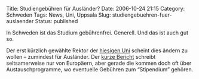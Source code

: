 Title: Studiengebühren für Ausländer?
Date: 2006-10-24 21:15
Category: Schweden
Tags: News, Uni, Uppsala
Slug: studiengebuehren-fuer-auslaender
Status: published

In Schweden ist das Studium gebührenfrei. Generell. Und das ist auch gut
so.

Der erst kürzlich gewählte Rektor der [hiesigen Uni](http://www.uu.se)
scheint dies ändern zu wollen – zumindest für Ausländer. Der [kurze
Bericht](http://www.sr.se/cgi-bin/uppland/nyheter/artikel.asp?artikel=987456)
schreibt seltsamerweise nur von Europäern, aber gerade die kommen doch
oft über Austauschprogramme, wo eventuelle Gebühren zum “Stipendium”
gehören.

